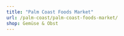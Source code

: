 ```yaml
---
title: "Palm Coast Foods Market"
url: /palm-coast/palm-coast-foods-market/
shop: Gemüse & Obst
---
```

